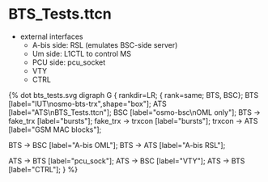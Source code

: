 # BTS_Tests.ttcn

* external interfaces
    * A-bis side: RSL (emulates BSC-side server)
    * Um side: L1CTL to control MS
    * PCU side: pcu_socket
    * VTY
    * CTRL

{% dot bts_tests.svg
digraph G {
  rankdir=LR;
  { rank=same; BTS, BSC};
  BTS [label="IUT\nosmo-bts-trx",shape="box"];
  ATS [label="ATS\nBTS_Tests.ttcn"];
  BSC [label="osmo-bsc\nOML only"];
  BTS -> fake_trx [label="bursts"];
  fake_trx -> trxcon [label="bursts"];
  trxcon -> ATS [label="GSM MAC blocks"];

  BTS -> BSC [label="A-bis OML"];
  BTS -> ATS [label="A-bis RSL"];

  ATS -> BTS [label="pcu_sock"];
  ATS -> BSC [label="VTY"];
  ATS -> BTS [label="CTRL"];
}
%}
